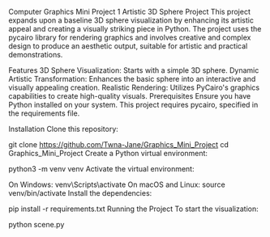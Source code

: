 Computer Graphics Mini Project 1
Artistic 3D Sphere Project
This project expands upon a baseline 3D sphere visualization by enhancing its artistic appeal and creating a visually striking piece in Python. The project uses the pycairo library for rendering graphics and involves creative and complex design to produce an aesthetic output, suitable for artistic and practical demonstrations.

Features
3D Sphere Visualization: Starts with a simple 3D sphere.
Dynamic Artistic Transformation: Enhances the basic sphere into an interactive and visually appealing creation.
Realistic Rendering: Utilizes PyCairo's graphics capabilities to create high-quality visuals.
Prerequisites
Ensure you have Python installed on your system. This project requires pycairo, specified in the requirements file.

Installation
Clone this repository:

git clone https://github.com/Twna-Jane/Graphics_Mini_Project
cd Graphics_Mini_Project
Create a Python virtual environment:

python3 -m venv venv
Activate the virtual environment:

On Windows:
venv\Scripts\activate
On macOS and Linux:
source venv/bin/activate
Install the dependencies:

pip install -r requirements.txt
Running the Project
To start the visualization:

python scene.py
